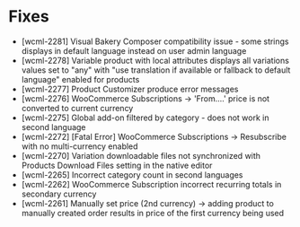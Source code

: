 # Fixes
* [wcml-2281] Visual Bakery Composer compatibility issue - some strings displays in default language instead on user admin language
* [wcml-2278] Variable product with local attributes displays all variations values set to "any" with "use translation if available or fallback to default language" enabled for products
* [wcml-2277] Product Customizer produce error messages
* [wcml-2276] WooCommerce Subscriptions -> 'From....' price is not converted to current currency
* [wcml-2275] Global add-on filtered by category - does not work in second language
* [wcml-2272] [Fatal Error] WooCommerce Subscriptions -> Resubscribe with no multi-currency enabled
* [wcml-2270] Variation downloadable files not synchronized with Products Download Files setting in the native editor
* [wcml-2265] Incorrect category count in second languages
* [wcml-2262] WooCommerce Subscription incorrect recurring totals in secondary currency
* [wcml-2261] Manually set price (2nd currency) -> adding product to manually created order results in price of the first currency being used